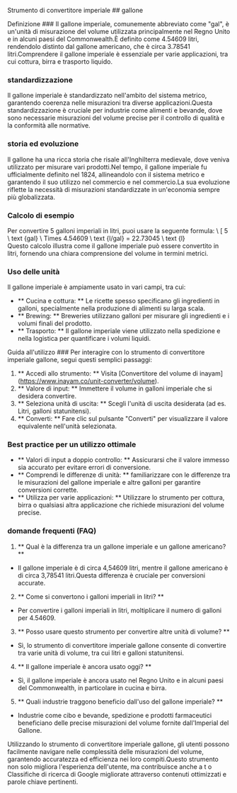Strumento di convertitore imperiale ## gallone

Definizione ###
Il gallone imperiale, comunemente abbreviato come "gal", è un'unità di misurazione del volume utilizzata principalmente nel Regno Unito e in alcuni paesi del Commonwealth.È definito come 4.54609 litri, rendendolo distinto dal gallone americano, che è circa 3.78541 litri.Comprendere il gallone imperiale è essenziale per varie applicazioni, tra cui cottura, birra e trasporto liquido.

### standardizzazione
Il gallone imperiale è standardizzato nell'ambito del sistema metrico, garantendo coerenza nelle misurazioni tra diverse applicazioni.Questa standardizzazione è cruciale per industrie come alimenti e bevande, dove sono necessarie misurazioni del volume precise per il controllo di qualità e la conformità alle normative.

### storia ed evoluzione
Il gallone ha una ricca storia che risale all'Inghilterra medievale, dove veniva utilizzato per misurare vari prodotti.Nel tempo, il gallone imperiale fu ufficialmente definito nel 1824, allineandolo con il sistema metrico e garantendo il suo utilizzo nel commercio e nel commercio.La sua evoluzione riflette la necessità di misurazioni standardizzate in un'economia sempre più globalizzata.

### Calcolo di esempio
Per convertire 5 galloni imperiali in litri, puoi usare la seguente formula:
\ [
5 \ text {gal} \ Times 4.54609 \ text {l/gal} = 22.73045 \ text {l}
\
Questo calcolo illustra come il gallone imperiale può essere convertito in litri, fornendo una chiara comprensione del volume in termini metrici.

### Uso delle unità
Il gallone imperiale è ampiamente usato in vari campi, tra cui:
- ** Cucina e cottura: ** Le ricette spesso specificano gli ingredienti in galloni, specialmente nella produzione di alimenti su larga scala.
- ** Brewing: ** Breweries utilizzano galloni per misurare gli ingredienti e i volumi finali del prodotto.
- ** Trasporto: ** Il gallone imperiale viene utilizzato nella spedizione e nella logistica per quantificare i volumi liquidi.

Guida all'utilizzo ###
Per interagire con lo strumento di convertitore imperiale gallone, segui questi semplici passaggi:
1. ** Accedi allo strumento: ** Visita [Convertitore del volume di inayam] (https://www.inayam.co/unit-converter/volume).
2. ** Valore di input: ** Immettere il volume in galloni imperiale che si desidera convertire.
3. ** Seleziona unità di uscita: ** Scegli l'unità di uscita desiderata (ad es. Litri, galloni statunitensi).
4. ** Converti: ** Fare clic sul pulsante "Converti" per visualizzare il valore equivalente nell'unità selezionata.

### Best practice per un utilizzo ottimale
- ** Valori di input a doppio controllo: ** Assicurarsi che il valore immesso sia accurato per evitare errori di conversione.
- ** Comprendi le differenze di unità: ** familiarizzare con le differenze tra le misurazioni del gallone imperiale e altre galloni per garantire conversioni corrette.
- ** Utilizza per varie applicazioni: ** Utilizzare lo strumento per cottura, birra o qualsiasi altra applicazione che richiede misurazioni del volume precise.

### domande frequenti (FAQ)

1. ** Qual è la differenza tra un gallone imperiale e un gallone americano? **
- Il gallone imperiale è di circa 4,54609 litri, mentre il gallone americano è di circa 3,78541 litri.Questa differenza è cruciale per conversioni accurate.

2. ** Come si convertono i galloni imperiali in litri? **
- Per convertire i galloni imperiali in litri, moltiplicare il numero di galloni per 4.54609.

3. ** Posso usare questo strumento per convertire altre unità di volume? **
- Sì, lo strumento di convertitore imperiale gallone consente di convertire tra varie unità di volume, tra cui litri e galloni statunitensi.

4. ** Il gallone imperiale è ancora usato oggi? **
- Sì, il gallone imperiale è ancora usato nel Regno Unito e in alcuni paesi del Commonwealth, in particolare in cucina e birra.

5. ** Quali industrie traggono beneficio dall'uso del gallone imperiale? **
- Industrie come cibo e bevande, spedizione e prodotti farmaceutici beneficiano delle precise misurazioni del volume fornite dall'Imperial del Gallone.

Utilizzando lo strumento di convertitore imperiale gallone, gli utenti possono facilmente navigare nelle complessità delle misurazioni del volume, garantendo accuratezza ed efficienza nei loro compiti.Questo strumento non solo migliora l'esperienza dell'utente, ma contribuisce anche a t o Classifiche di ricerca di Google migliorate attraverso contenuti ottimizzati e parole chiave pertinenti.